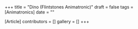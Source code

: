 +++
title = "Dino (Flintstones Animatronic)"
draft = false
tags = [Animatronics]
date = ""

[Article]
contributors = []
gallery = []
+++